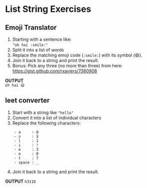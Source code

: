 List String Exercises
=====================

Emoji Translator
----------------

1. Starting with a sentence like: \
    `"oh hai :smile:"`
2. Split it into a list of words
3. Replace the matching emoji code (`:smile:`) with its symbol (😄).
4. Join it back to a string and print the result.
5. Bonus:
    Pick any three (no more than three) from here: https://gist.github.com/rxaviers/7360908

**OUTPUT** \
`oh hai 😄`


leet converter
--------------
1. Start with a string like `"hello"`
2. Convert it into a list of individual characters
3. Replace the following characters:
```
    - a     : @
    - s     : $
    - l     : 1
    - i     : !
    - e     : 3
    - o     : 0
    - t     : 7
    - space : _
```
4. Join it back to a string and print the result.

**OUTPUT**
`h3110`
